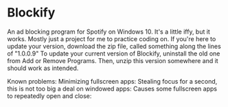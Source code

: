 # Blockify
An ad blocking program for Spotify on Windows 10. It's a little iffy, but it works. Mostly just a project for me to practice coding on.
If you're here to update your version, download the zip file, called something along the lines of "1.0.0.9"
To update your current version of Blockify, uninstall the old one from Add or Remove Programs. Then, unzip this version somewhere and it should work as intended.

Known problems:
  Minimizing fullscreen apps:
  Stealing focus for a second, this is not too big a deal on windowed apps:
  Causes some fullscreen apps to repeatedly open and close:
